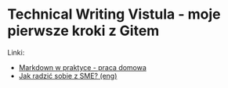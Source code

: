 # Technical Writing Vistula - moje pierwsze kroki z Gitem

Linki:
- [Markdown w praktyce - praca domowa](markdown.html)
- [Jak radzić sobie z SME? (eng)](./SME_TIPS/SME-tips.html)
